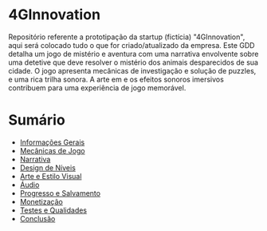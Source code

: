 # 4GInnovation
Repositório referente a prototipação da startup (fictícia) "4GInnovation", aqui será colocado tudo o que for criado/atualizado da empresa. Este GDD detalha um jogo de mistério e aventura com uma narrativa envolvente sobre uma detetive que deve resolver o mistério dos animais desparecidos de sua cidade. O jogo apresenta mecânicas de investigação e solução de puzzles, e uma rica trilha sonora. A arte em e os efeitos sonoros imersivos contribuem para uma experiência de jogo memorável.

<h1>Sumário</h1>

- [Informações Gerais](https://github.com/giovannasantt/4GInnovation/wiki/1.-Informa%C3%A7%C3%B5es-Gerais)
- [Mecânicas de Jogo](https://github.com/giovannasantt/4GInnovation/wiki/2.-Mec%C3%A2nicas-de-Jogo)
- [Narrativa](https://github.com/giovannasantt/4GInnovation/wiki/3.-Narrativa)
- [Design de Níveis](https://github.com/giovannasantt/4GInnovation/wiki/4.-Design-de-N%C3%ADveis)
- [Arte e Estilo Visual](https://github.com/giovannasantt/4GInnovation/wiki/5.-Arte-e-Estilo-Visual)
- [Áudio](https://github.com/giovannasantt/4GInnovation/wiki/6.-%C3%81udio)
- [Progresso e Salvamento](https://github.com/giovannasantt/4GInnovation/wiki/7.-Progresso-e-Salvamento)
- [Monetização](https://github.com/giovannasantt/4GInnovation/wiki/8.-Monetiza%C3%A7%C3%A3o)
- [Testes e Qualidades](https://github.com/giovannasantt/4GInnovation/wiki/9.-Testes-e-Qualidades)
- [Conclusão](https://github.com/giovannasantt/4GInnovation/wiki/10.-Conclus%C3%A3o)
